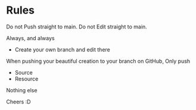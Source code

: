 # Rules

Do not Push straight to main. 
Do not Edit straight to main. 

Always, and always 
- Create your own branch and edit there

When pushing your beautiful creation to your branch on GitHub, 
Only push
- Source
- Resource

Nothing else

Cheers :D 

